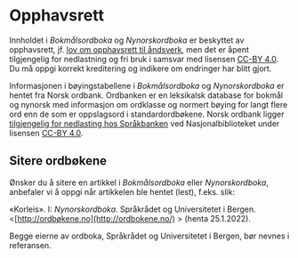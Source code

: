 # Opphavsrett
Innholdet i _Bokmålsordboka_ og _Nynorskordboka_ er beskyttet av opphavsrett, jf. [lov om opphavsrett til åndsverk](https://lovdata.no/dokument/NL/lov/2018-06-15-40), men det er åpent tilgjengelig for nedlastning og fri bruk i samsvar med lisensen [CC-BY 4.0](https://creativecommons.org/licenses/by/4.0/deed.no). Du må oppgi korrekt kreditering og indikere om endringer har blitt gjort.

Informasjonen i bøyingstabellene i _Bokmålsordboka_ og _Nynorskordboka_ er hentet fra Norsk ordbank. Ordbanken er en leksikalsk database for bokmål og nynorsk med informasjon om ordklasse og normert bøying for langt flere ord enn de som er oppslagsord i standardordbøkene. Norsk ordbank ligger [tilgjengelig for nedlasting hos Språkbanken](https://www.nb.no/sprakbanken/ressurskatalog/?_search=ordbank) ved Nasjonalbiblioteket under lisensen [CC-BY 4.0](https://creativecommons.org/licenses/by/4.0/deed.no).

## Sitere ordbøkene
Ønsker du å sitere en artikkel i _Bokmålsordboka_ eller _Nynorskordboka_, anbefaler vi å oppgi når artikkelen ble hentet (lest), f.eks. slik:

«Korleis». I: _Nynorskordboka_. Språkrådet og Universitetet i Bergen. <[http://ordbøkene.no](http://ordbokene.no/) > (henta 25.1.2022).

Begge eierne av ordboka, Språkrådet og Universitetet i Bergen, bør nevnes i referansen.